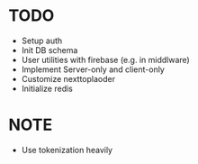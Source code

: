 # TODO

- Setup auth
- Init DB schema
- User utilities with firebase (e.g. in middlware)
- Implement Server-only and client-only
- Customize nexttoplaoder
- Initialize redis

# NOTE

- Use tokenization heavily
